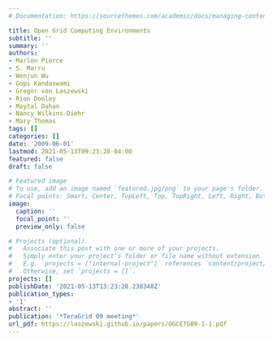 ```yaml
---
# Documentation: https://sourcethemes.com/academic/docs/managing-content/

title: Open Grid Computing Environments
subtitle: ''
summary: ''
authors:
- Marlon Pierce
- S. Marru
- Wenjun Wu
- Gopi Kandaswami
- Gregor von Laszewski
- Rion Dooley
- Maytal Dahan
- Nancy Wilkins-Diehr
- Mary Thomas
tags: []
categories: []
date: '2009-06-01'
lastmod: 2021-05-13T09:23:28-04:00
featured: false
draft: false

# Featured image
# To use, add an image named `featured.jpg/png` to your page's folder.
# Focal points: Smart, Center, TopLeft, Top, TopRight, Left, Right, BottomLeft, Bottom, BottomRight.
image:
  caption: ''
  focal_point: ''
  preview_only: false

# Projects (optional).
#   Associate this post with one or more of your projects.
#   Simply enter your project's folder or file name without extension.
#   E.g. `projects = ["internal-project"]` references `content/project/deep-learning/index.md`.
#   Otherwise, set `projects = []`.
projects: []
publishDate: '2021-05-13T13:23:28.238348Z'
publication_types:
- '1'
abstract: ''
publication: '*TeraGrid 09 meeting*'
url_pdf: https://laszewski.github.io/papers/OGCETG09-1-1.pdf
---
```

